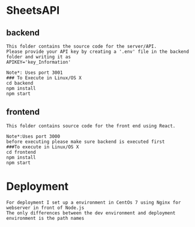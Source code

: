 # SheetsAPI
## backend
    This folder contains the source code for the server/API.
    Please provide your API key by creating a '.env' file in the backend folder and writing it as
    APIKEY='key_Information'
    
    Note*: Uses port 3001
    ### To Execute in Linux/OS X
    cd backend
    npm install
    npm start

    
## frontend
    This folder contains source code for the front end using React. 
    
    Note*:Uses port 3000
    before executing please make sure backend is executed first
    ###To execute in Linux/OS X
    cd frontend
    npm install
    npm start




# Deployment
    For deployment I set up a environment in CentOs 7 using Nginx for webserver in front of Node.js 
    The only differences between the dev environment and deployment environment is the path names

